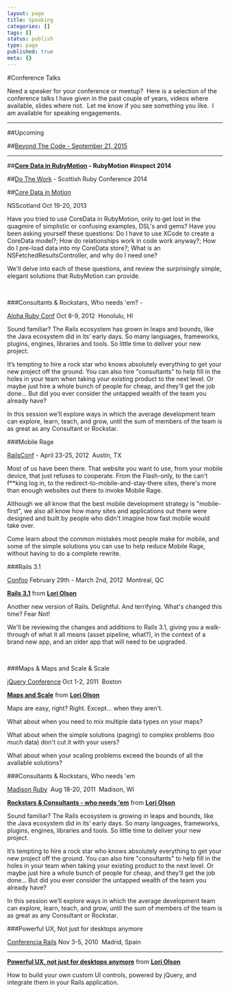 ```yaml
---
layout: page
title: Speaking
categories: []
tags: []
status: publish
type: page
published: true
meta: {}
---
```


#Conference Talks


Need a speaker for your conference or meetup?  Here is a selection of the conference talks I have given in the past couple of years, videos where available, slides where not.  Let me know if you see something you like.  I am available for speaking engagements.

****


##Upcoming


##[Beyond The Code - September 21, 2015](http://beyondthecode.io)




****


##**[Core Data in RubyMotion](http://confreaks.com/videos/3829-inspect-coredata-and-rubymotion) - RubyMotion #inspect 2014**

 
   

 

##[Do The Work](http://programme2014.scottishrubyconference.com/proposals/72/video) - Scottish Ruby Conference 2014

 
   

 



##[Core Data in Motion](http://nsscotland.com/speakers.html)




NSScotland Oct 19-20, 2013

Have you tried to use CoreData in RubyMotion, only to get lost in the quagmire of simplistic or confusing examples, DSL's and gems? Have you been asking yourself these questions: Do I have to use XCode to create a CoreData model?; How do relationships work in code work anyway?; How do I pre-load data into my CoreData store?; What is an NSFetchedResultsController, and why do I need one?

We'll delve into each of these questions, and review the surprisingly simple, elegant solutions that RubyMotion can provide.

 

###Consultants & Rockstars, Who needs 'em? - 


[Aloha Ruby Conf](http://aloharubyconf.com/index) Oct 8-9, 2012  Honolulu, HI
 
   

 


Sound familiar? The Rails ecosystem has grown in leaps and bounds, like the Java ecosystem did in its’ early days. So many languages, frameworks, plugins, engines, libraries and tools. So little time to deliver your new project.

It’s tempting to hire a rock star who knows absolutely everything to get your new project off the ground. You can also hire "consultants" to help fill in the holes in your team when taking your existing product to the next level. Or maybe just hire a whole bunch of people for cheap, and they’ll get the job done... But did you ever consider the untapped wealth of the team you already have?

In this session we’ll explore ways in which the average development team can explore, learn, teach, and grow, until the sum of members of the team is as great as any Consultant or Rockstar.



###Mobile Rage


[RailsConf](http://railsconf2012.com) - April 23-25, 2012  Austin, TX
 
   

 


Most of us have been there. That website you want to use, from your mobile device, that just refuses to cooperate. From the Flash-only, to the can't f**king log in, to the redirect-to-mobile-and-stay-there sites, there's more than enough websites out there to invoke Mobile Rage.

Although we all know that the best mobile development strategy is "mobile-first", we also all know how many sites and applications out there were designed and built by people who didn't imagine how fast mobile would take over.

Come learn about the common mistakes most people make for mobile, and some of the simple solutions you can use to help reduce Mobile Rage, without having to do a complete rewrite.



###Rails 3.1


[Confoo](http://confoo.ca/en) February 29th - March 2nd, 2012  Montreal, QC
 
   
 
**[Rails 3.1](http://www.slideshare.net/wndxlori/rails-31)**
 from 
**[Lori Olson](http://www.slideshare.net/wndxlori)**
 


Another new version of Rails. Delightful. And terrifying. What's changed this time? Fear Not!

We'll be reviewing the changes and additions to Rails 3.1, giving you a walk-through of what it all means (asset pipeline, what?), in the context of a brand new app, and an older app that will need to be upgraded.

 

###Maps & Maps and Scale & Scale


[jQuery Conference](http://events.jquery.org/2011/boston/) Oct 1-2, 2011  Boston
 
   
 
**[Maps and Scale](http://www.slideshare.net/wndxlori/maps-and-scale)**
 from 
**[Lori Olson](http://www.slideshare.net/wndxlori)**
 


Maps are easy, right? Right. Except... when they aren't.

What about when you need to mix multiple data types on your maps?

What about when the simple solutions (paging) to complex problems (too much data) don't cut it with your users?

What about when your scaling problems exceed the bounds of all the available solutions?



###Consultants & Rockstars, Who needs 'em


[Madison Ruby](http://madisonruby.org/)  Aug 18-20, 2011  Madison, WI
 
   
 
**[Rockstars & Consultants - who needs 'em](http://www.slideshare.net/wndxlori/rockstars-consultants-who-needs-em)**
 from 
**[Lori Olson](http://www.slideshare.net/wndxlori)**
 


Sound familiar? The Rails ecosystem is growing in leaps and bounds, like the Java ecosystem did in its’ early days. So many languages, frameworks, plugins, engines, libraries and tools. So little time to deliver your new project.

It’s tempting to hire a rock star who knows absolutely everything to get your new project off the ground. You can also hire "consultants" to help fill in the holes in your team when taking your existing product to the next level. Or maybe just hire a whole bunch of people for cheap, and they’ll get the job done... But did you ever consider the untapped wealth of the team you already have?

In this session we’ll explore ways in which the average development team can explore, learn, teach, and grow, until the sum of members of the team is as great as any Consultant or Rockstar.



###Powerful UX, Not just for desktops anymore


[Conferencia Rails](http://conferenciarails.org) Nov 3-5, 2010  Madrid, Spain

****

 
   
 
**[Powerful UX, not just for desktops anymore](http://www.slideshare.net/wndxlori/powerful-ux-not-just-for-desktops-anymore-5731294)**
 from 
**[Lori Olson](http://www.slideshare.net/wndxlori)**
 

How to build your own custom UI controls, powered by jQuery, and integrate them in your Rails application.

 

